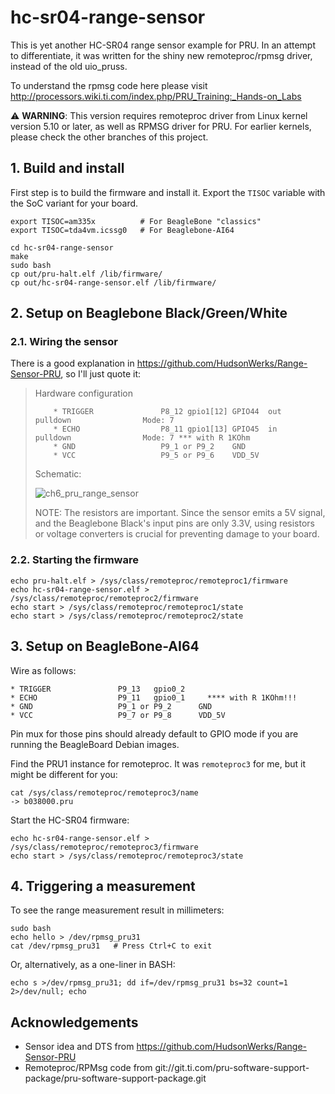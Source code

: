# hc-sr04-range-sensor

This is yet another HC-SR04 range sensor example for PRU. In an attempt to differentiate, it was written for the shiny new remoteproc/rpmsg driver, instead of the old uio_pruss.

To understand the rpmsg code here please visit http://processors.wiki.ti.com/index.php/PRU_Training:_Hands-on_Labs

:warning: **WARNING**: This version requires remoteproc driver from Linux kernel version 5.10 or later, as well as RPMSG driver for PRU. For earlier kernels, please check the other branches of this project.

## 1. Build and install
First step is to build the firmware and install it. Export the `TISOC` variable with the SoC variant for your board.

	export TISOC=am335x          # For BeagleBone "classics"
	export TISOC=tda4vm.icssg0   # For Beaglebone-AI64

	cd hc-sr04-range-sensor
	make
	sudo bash
	cp out/pru-halt.elf /lib/firmware/
	cp out/hc-sr04-range-sensor.elf /lib/firmware/

## 2. Setup on Beaglebone Black/Green/White
### 2.1. Wiring the sensor
There is a good explanation in https://github.com/HudsonWerks/Range-Sensor-PRU, so I'll just quote it:

> Hardware configuration
> 
>         * TRIGGER               P8_12 gpio1[12] GPIO44  out     pulldown                Mode: 7 
>         * ECHO                  P8_11 gpio1[13] GPIO45  in      pulldown                Mode: 7 *** with R 1KOhm
>         * GND                   P9_1 or P9_2    GND
>         * VCC                   P9_5 or P9_6    VDD_5V
>         
> Schematic:
>         
> ![ch6_pru_range_sensor](https://cloud.githubusercontent.com/assets/4622940/8599064/4d14cb26-262c-11e5-9c46-1961dc67bdcc.png)
> 
> NOTE: The resistors are important. Since the sensor emits a 5V signal, and the Beaglebone Black's input pins are only 3.3V, using resistors or voltage converters is crucial for preventing damage to your board.

### 2.2. Starting the firmware

	echo pru-halt.elf > /sys/class/remoteproc/remoteproc1/firmware
	echo hc-sr04-range-sensor.elf > /sys/class/remoteproc/remoteproc2/firmware
	echo start > /sys/class/remoteproc/remoteproc1/state
	echo start > /sys/class/remoteproc/remoteproc2/state

## 3. Setup on BeagleBone-AI64

Wire as follows:

	* TRIGGER               P9_13   gpio0_2
	* ECHO                  P9_11   gpio0_1     **** with R 1KOhm!!!
	* GND                   P9_1 or P9_2      GND
	* VCC                   P9_7 or P9_8      VDD_5V

Pin mux for those pins should already default to GPIO mode if you are running the BeagleBoard Debian images.

Find the PRU1 instance for remoteproc. It was `remoteproc3` for me, but it might be different for you:

	cat /sys/class/remoteproc/remoteproc3/name
	-> b038000.pru

Start the HC-SR04 firmware:

	echo hc-sr04-range-sensor.elf > /sys/class/remoteproc/remoteproc3/firmware
	echo start > /sys/class/remoteproc/remoteproc3/state

## 4. Triggering a measurement

To see the range measurement result in millimeters:

	sudo bash
	echo hello > /dev/rpmsg_pru31
	cat /dev/rpmsg_pru31   # Press Ctrl+C to exit

Or, alternatively, as a one-liner in BASH:

	echo s >/dev/rpmsg_pru31; dd if=/dev/rpmsg_pru31 bs=32 count=1 2>/dev/null; echo

## Acknowledgements
 * Sensor idea and DTS from https://github.com/HudsonWerks/Range-Sensor-PRU
 * Remoteproc/RPMsg code from git://git.ti.com/pru-software-support-package/pru-software-support-package.git

